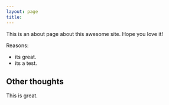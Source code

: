 ```yaml
---
layout: page
title:  
---
```


This is an about page about this awesome site.
Hope you love it!

Reasons:
- its great.
- its a test.

## Other thoughts

This is great.

